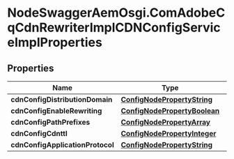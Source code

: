 # NodeSwaggerAemOsgi.ComAdobeCqCdnRewriterImplCDNConfigServiceImplProperties

## Properties
Name | Type | Description | Notes
------------ | ------------- | ------------- | -------------
**cdnConfigDistributionDomain** | [**ConfigNodePropertyString**](ConfigNodePropertyString.md) |  | [optional] 
**cdnConfigEnableRewriting** | [**ConfigNodePropertyBoolean**](ConfigNodePropertyBoolean.md) |  | [optional] 
**cdnConfigPathPrefixes** | [**ConfigNodePropertyArray**](ConfigNodePropertyArray.md) |  | [optional] 
**cdnConfigCdnttl** | [**ConfigNodePropertyInteger**](ConfigNodePropertyInteger.md) |  | [optional] 
**cdnConfigApplicationProtocol** | [**ConfigNodePropertyString**](ConfigNodePropertyString.md) |  | [optional] 


